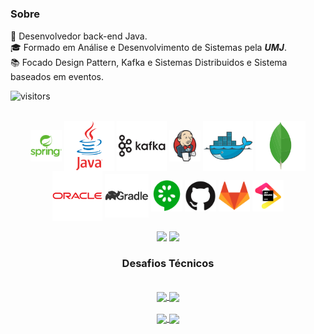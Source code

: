 <div align="left" >

#

### Sobre
 🚀 Desenvolvedor back-end Java.
 <br> 🎓 Formado em Análise e Desenvolvimento de Sistemas pela ***UMJ***.
  <br> 📚 Focado Design Pattern, Kafka e Sistemas Distribuidos e Sistema baseados em eventos.

![visitors](https://visitor-badge.laobi.icu/badge?page_id=peroalcantara9568)
  <div align="center">
 
 <div style="display: inline_block"><br>
  <img align="center" alt="Pedro-Spring" height="50" width="50" src="https://github.com/devicons/devicon/blob/master/icons/spring/spring-original-wordmark.svg">
  <img align="center" alt="Pedro-Java" height="80" width="80" src="https://github.com/devicons/devicon/blob/master/icons/java/java-original-wordmark.svg">
  <img align="center" alt="Pedro-Kafka" height="80" width="80" src="https://github.com/devicons/devicon/blob/master/icons/apachekafka/apachekafka-original-wordmark.svg">
  
  <img align="center" alt="Pedro-Jenkins" height="50" width="50" src="https://github.com/devicons/devicon/blob/master/icons/jenkins/jenkins-original.svg">
  <img align="center" alt="Pedro-Jenkins" height="80" width="80" src="https://github.com/devicons/devicon/blob/master/icons/docker/docker-original.svg">
  <img align="center" alt="Pedro-Jenkins" height="80" width="80" src="https://github.com/devicons/devicon/blob/master/icons/mongodb/mongodb-original.svg">
  <img align="center" alt="Pedro-Jenkins" height="80" width="80" src="https://github.com/devicons/devicon/blob/master/icons/oracle/oracle-original.svg">
  <img align="center" alt="Pedro-Jenkins" height="70" width="70" src="https://github.com/devicons/devicon/blob/master/icons/gradle/gradle-plain-wordmark.svg">

  <img align="center" alt="Pedro-Jenkins" height="50" width="50" src="https://github.com/devicons/devicon/blob/master/icons/cucumber/cucumber-plain.svg">
  <img align="center" alt="Pedro-Jenkins" height="50" width="50" src="https://github.com/devicons/devicon/blob/master/icons/github/github-original.svg">
  <img align="center" alt="Pedro-Jenkins" height="50" width="50" src="https://github.com/devicons/devicon/blob/master/icons/gitlab/gitlab-original.svg">
  
  <img align="center" alt="Pedro-IDEA" height="50" width="50" src="https://github.com/devicons/devicon/blob/master/icons/jetbrains/jetbrains-original.svg">
  
  
</div>
<br>
<div> 
  <a href = "mailto:pedroalcantara.info@gmail.com"><img src="https://img.shields.io/badge/Gmail-D14836?style=for-the-badge&logo=gmail&logoColor=white" target="_blank"></a>
  <a href="https://www.linkedin.com/in/pedroalcantara82/" target="_blank"><img src="https://img.shields.io/badge/LinkedIn-0077B5?style=for-the-badge&logo=linkedin&logoColor=white" target="_blank"></a> 
</div>
 
 ###  Desafios Técnicos 


<br>

<a  href="https://github.com/pedroalcantara9568/delivery-api">
  <img align="center" src="https://github-readme-stats.vercel.app/api/pin/?username=pedroalcantara9568&repo=delivery-api&show_icons=true&line_height=35&title_color=111&text_color=111&icon_color=111&bg_color=fff"/>
</a>
<a href="https://github.com/pedroalcantara9568/pauta-api">
  <img align="center" src="https://github-readme-stats.vercel.app/api/pin/?username=pedroalcantara9568&repo=pauta-api&theme=compact&show_icons=true&line_height=35&title_color=111&text_color=111&icon_color=111&bg_color=fff"/>
</a>
<br>
 <br>
<a href="https://github.com/pedroalcantara9568/e-commerce-api">
  <img align="center" src="https://github-readme-stats.vercel.app/api/pin/?username=pedroalcantara9568&repo=e-commerce-api&show_icons=true&line_height=35&title_color=111&text_color=111&icon_color=111&bg_color=fff"/>
</a>
<a href="https://github.com/pedroalcantara9568/conta-api">
  <img align="center" src="https://github-readme-stats.vercel.app/api/pin/?username=pedroalcantara9568&repo=conta-api&theme=compact&show_icons=true&line_height=35&title_color=111&text_color=111&icon_color=111&bg_color=fff""/>
</a>
</div>
 
 
 

 

